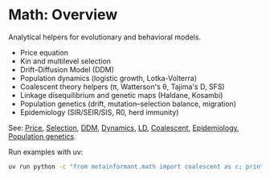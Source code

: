 # Math: Overview

Analytical helpers for evolutionary and behavioral models.

- Price equation
- Kin and multilevel selection
- Drift–Diffusion Model (DDM)
- Population dynamics (logistic growth, Lotka-Volterra)
- Coalescent theory helpers (π, Watterson's θ, Tajima's D, SFS)
- Linkage disequilibrium and genetic maps (Haldane, Kosambi)
- Population genetics (drift, mutation–selection balance, migration)
- Epidemiology (SIR/SEIR/SIS, R0, herd immunity)

See: [Price](./price.md), [Selection](./selection.md), [DDM](./ddm.md), [Dynamics](./dynamics.md), [LD](./ld.md), [Coalescent](./coalescent.md), [Epidemiology](./epidemiology.md), [Population genetics](./popgen.md).

Run examples with uv:

```bash
uv run python -c "from metainformant.math import coalescent as c; print(c.expected_time_to_mrca(10,1e3))"
```